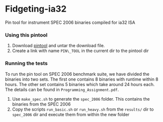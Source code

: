 # Fidgeting-ia32
Pin tool for instrument SPEC 2006 binaries compiled for ia32 ISA

### Using this pintool
1. Download [pintool](pintool.org) and untar the download file.
2. Create a link with name ```PIN\_TOOL``` in the current dir to the pintool dir

### Running the tests
To run the pin tool on SPEC 2006 benchmark suite, we have divided the binaries into two sets. The first one contains 8 binaries with runtime within 8 hours. The other set contains 5 binaries which take around 24 hours each. The details can be found in ```Programming_Assignment.pdf```.

1. Use ```make_spec.sh``` to generate the ```spec_2006``` folder. This contains the binaries from the SPEC 2006
2. Copy the scripts ```run_basic.sh``` or ```run_heavy.sh``` from the ```results/``` dir to ```spec_2006``` dir and execute them from within the new folder
